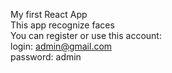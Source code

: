 My first React App <br>
This app recognize faces <br>
You can register or use this account:  <br>
login: admin@gmail.com <br>
password: admin <br>
